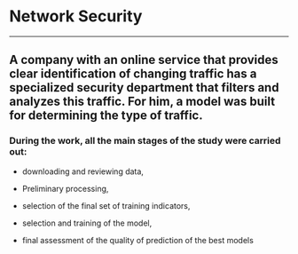 # Network Security
----------------------------
## A company with an online service that provides clear identification of changing traffic has a specialized security department that filters and analyzes this traffic. For him, a model was built for determining the type of traffic.

### During the work, all the main stages of the study were carried out:
- downloading and reviewing data,

- Preliminary processing,

- selection of the final set of training indicators,

- selection and training of the model,

- final assessment of the quality of prediction of the best models

